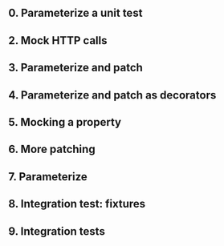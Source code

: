 ## 0. Parameterize a unit test
## 2. Mock HTTP calls
## 3. Parameterize and patch
## 4. Parameterize and patch as decorators
## 5. Mocking a property
## 6. More patching
## 7. Parameterize
## 8. Integration test: fixtures
## 9. Integration tests